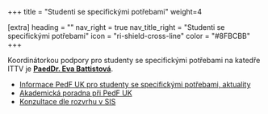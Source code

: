 +++
title = "Studenti se specifickými potřebami" 
weight=4

[extra]
heading = ""
nav_right = true
nav_title_right = "Studenti se specifickými potřebami"
icon = "ri-shield-cross-line"
color = "#8FBCBB"
+++

Koordinátorkou podpory pro studenty se specifickými potřebami na katedře ITTV
je **[PaedDr. Eva Battistová][battistova]**.

- [Informace PedF UK pro studenty se specifickými potřebami, aktuality](https://pedf.cuni.cz/PEDF-217.html)
- [Akademická poradna při PedF UK](https://pedf.cuni.cz/PEDF-2089.html)
- [Konzultace dle rozvrhu v SIS](https://is.cuni.cz/studium/rozvrhng/roz_ucitel_macro.php?fak=11410&ucitel=02781)

[battistova]: /katedra/pracovnici/battistova/

